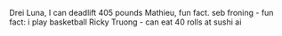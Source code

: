 Drei Luna, I can deadlift 405 pounds
 Mathieu, fun fact.
seb froning - fun fact: i play basketball
Ricky Truong - can eat 40 rolls at sushi ai
